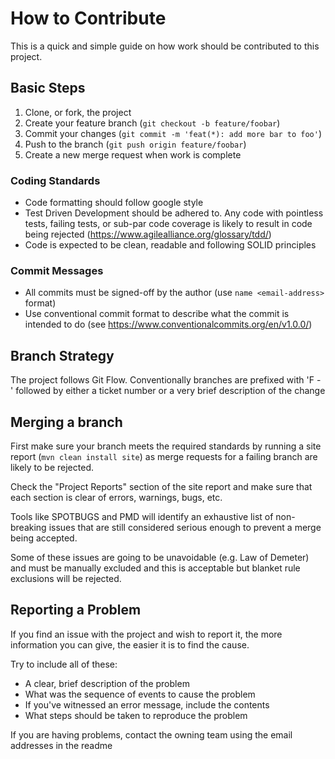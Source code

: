 # How to Contribute

This is a quick and simple guide on how work should be contributed to this project.

## Basic Steps
1. Clone, or fork, the project
2. Create your feature branch (`git checkout -b feature/foobar`)
3. Commit your changes (`git commit -m 'feat(*): add more bar to foo'`)
4. Push to the branch (`git push origin feature/foobar`)
5. Create a new merge request when work is complete

### Coding Standards
* Code formatting should follow google style
* Test Driven Development should be adhered to. Any code with pointless tests,
failing tests, or sub-par code coverage is likely to result in code being
rejected (https://www.agilealliance.org/glossary/tdd/)
* Code is expected to be clean, readable and following SOLID principles

### Commit Messages
* All commits must be signed-off by the author (use `name <email-address>` format)
* Use conventional commit format to describe what the commit is intended to do
(see https://www.conventionalcommits.org/en/v1.0.0/)

## Branch Strategy
The project follows Git Flow. Conventionally branches are prefixed with 'F - '
followed by either a ticket number or a very brief description of the change

## Merging a branch

First make sure your branch meets the required standards by running a site report
(`mvn clean install site`) as merge requests for a failing branch are likely to
be rejected.  

Check the "Project Reports" section of the site report and make sure that each
section is clear of errors, warnings, bugs, etc.

Tools like SPOTBUGS and PMD will identify an exhaustive list of non-breaking
issues that are still considered serious enough to prevent a merge being accepted.

Some of these issues are going to be unavoidable (e.g. Law of Demeter) and must
be manually excluded and this is acceptable but blanket rule exclusions will be
rejected.

## Reporting a Problem
If you find an issue with the project and wish to report it, the more information
you can give, the easier it is to find the cause.

Try to include all of these:

* A clear, brief description of the problem
* What was the sequence of events to cause the problem
* If you've witnessed an error message, include the contents
* What steps should be taken to reproduce the problem

If you are having problems, contact the owning team using the email addresses in
the readme
